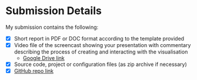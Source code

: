 # Submission Details
My submission contains the following:
- [x] Short report in PDF or DOC format according to the template provided
- [x] Video file of the screencast showing your presentation with commentary describing the process of creating and interacting with the visualisation
  - [Google Drive link](https://drive.google.com/drive/folders/1sP3HK-gHqvZ6jx_dlEvE-caYRJRl_bPQ?usp=share_link)
- [x] Source code, project or configuration files (as zip archive if necessary)
- [x] [GitHub repo link](https://github.com/sur-sakthy/data-visualisation-project)